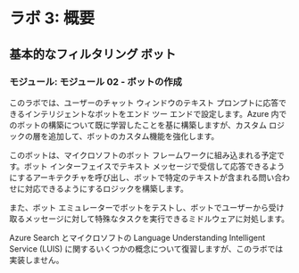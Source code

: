 ﻿---
lab:
    title: 'ラボ 3: 概要'
    module: 'モジュール 2: ボットの作成'
---

# ラボ 3: 概要

## 基本的なフィルタリング ボット

### モジュール: モジュール 02 - ボットの作成

このラボでは、ユーザーのチャット ウィンドウのテキスト プロンプトに応答できるインテリジェントなボットをエンド ツー エンドで設定します。Azure 内でのボットの構築について既に学習したことを基に構築しますが、カスタム ロジックの層を追加して、ボットのカスタム機能を強化します。

このボットは、マイクロソフトのボット フレームワークに組み込まれる予定です。ボット インターフェイスでテキスト メッセージで受信して応答できるようにするアーキテクチャを呼び出し、ボットで特定のテキストが含まれる問い合わせに対応できるようにするロジックを構築します。

また、ボット エミュレーターでボットをテストし、ボットでユーザーから受け取るメッセージに対して特殊なタスクを実行できるミドルウェアに対処します。

Azure Search とマイクロソフトの Language Understanding Intelligent Service (LUIS) に関するいくつかの概念について復習しますが、このラボでは実装しません。
